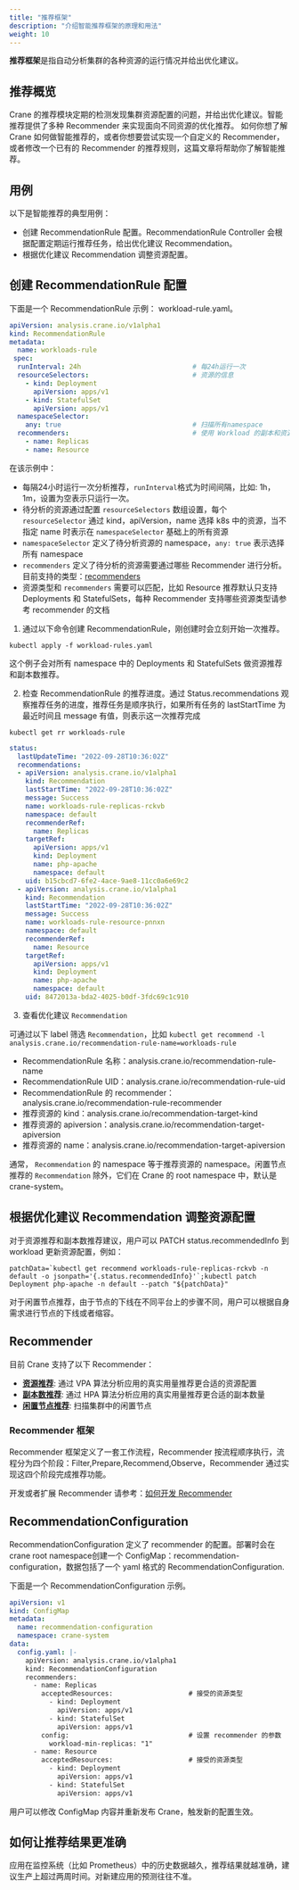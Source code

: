```yaml
---
title: "推荐框架"
description: "介绍智能推荐框架的原理和用法"
weight: 10
---
```


**推荐框架**是指自动分析集群的各种资源的运行情况并给出优化建议。

## 推荐概览

Crane 的推荐模块定期的检测发现集群资源配置的问题，并给出优化建议。智能推荐提供了多种 Recommender 来实现面向不同资源的优化推荐。
如何你想了解 Crane 如何做智能推荐的，或者你想要尝试实现一个自定义的 Recommender，或者修改一个已有的 Recommender 的推荐规则，这篇文章将帮助你了解智能推荐。

## 用例

以下是智能推荐的典型用例：

- 创建 RecommendationRule 配置。RecommendationRule Controller 会根据配置定期运行推荐任务，给出优化建议 Recommendation。
- 根据优化建议 Recommendation 调整资源配置。

## 创建 RecommendationRule 配置

下面是一个 RecommendationRule 示例： workload-rule.yaml。

```yaml
apiVersion: analysis.crane.io/v1alpha1
kind: RecommendationRule
metadata:
  name: workloads-rule
 spec:
  runInterval: 24h                            # 每24h运行一次
  resourceSelectors:                          # 资源的信息
    - kind: Deployment
      apiVersion: apps/v1
    - kind: StatefulSet
      apiVersion: apps/v1
  namespaceSelector:
    any: true                                 # 扫描所有namespace
  recommenders:                               # 使用 Workload 的副本和资源推荐器
    - name: Replicas
    - name: Resource
```

在该示例中：

- 每隔24小时运行一次分析推荐，`runInterval`格式为时间间隔，比如: 1h，1m，设置为空表示只运行一次。
- 待分析的资源通过配置 `resourceSelectors` 数组设置，每个 `resourceSelector` 通过 kind，apiVersion，name 选择 k8s 中的资源，当不指定 name 时表示在 `namespaceSelector` 基础上的所有资源
- `namespaceSelector` 定义了待分析资源的 namespace，`any: true` 表示选择所有 namespace
- `recommenders` 定义了待分析的资源需要通过哪些 Recommender 进行分析。目前支持的类型：[recommenders](/zh-cn/docs/tutorials/recommendation/recommendation-framework#recommender)
- 资源类型和 `recommenders` 需要可以匹配，比如 Resource 推荐默认只支持 Deployments 和 StatefulSets，每种 Recommender 支持哪些资源类型请参考 recommender 的文档

1. 通过以下命令创建 RecommendationRule，刚创建时会立刻开始一次推荐。

```shell
kubectl apply -f workload-rules.yaml
```

这个例子会对所有 namespace 中的 Deployments 和 StatefulSets 做资源推荐和副本数推荐。

2. 检查 RecommendationRule 的推荐进度。通过 Status.recommendations 观察推荐任务的进度，推荐任务是顺序执行，如果所有任务的 lastStartTime 为最近时间且 message 有值，则表示这一次推荐完成

```shell
kubectl get rr workloads-rule
```

```yaml
status:
  lastUpdateTime: "2022-09-28T10:36:02Z"
  recommendations:
  - apiVersion: analysis.crane.io/v1alpha1
    kind: Recommendation
    lastStartTime: "2022-09-28T10:36:02Z"
    message: Success
    name: workloads-rule-replicas-rckvb
    namespace: default
    recommenderRef:
      name: Replicas
    targetRef:
      apiVersion: apps/v1
      kind: Deployment
      name: php-apache
      namespace: default
    uid: b15cbcd7-6fe2-4ace-9ae8-11cc0a6e69c2
  - apiVersion: analysis.crane.io/v1alpha1
    kind: Recommendation
    lastStartTime: "2022-09-28T10:36:02Z"
    message: Success
    name: workloads-rule-resource-pnnxn
    namespace: default
    recommenderRef:
      name: Resource
    targetRef:
      apiVersion: apps/v1
      kind: Deployment
      name: php-apache
      namespace: default
    uid: 8472013a-bda2-4025-b0df-3fdc69c1c910
```

3. 查看优化建议 `Recommendation`

可通过以下 label 筛选 `Recommendation`，比如 `kubectl get recommend -l analysis.crane.io/recommendation-rule-name=workloads-rule`

- RecommendationRule 名称：analysis.crane.io/recommendation-rule-name
- RecommendationRule UID：analysis.crane.io/recommendation-rule-uid
- RecommendationRule 的 recommender：analysis.crane.io/recommendation-rule-recommender
- 推荐资源的 kind：analysis.crane.io/recommendation-target-kind
- 推荐资源的 apiversion：analysis.crane.io/recommendation-target-apiversion
- 推荐资源的 name：analysis.crane.io/recommendation-target-apiversion

通常， `Recommendation` 的 namespace 等于推荐资源的 namespace。闲置节点推荐的 `Recommendation` 除外，它们在 Crane 的 root namespace 中，默认是 crane-system。

## 根据优化建议 Recommendation 调整资源配置

对于资源推荐和副本数推荐建议，用户可以 PATCH status.recommendedInfo 到 workload 更新资源配置，例如：

```shell
patchData=`kubectl get recommend workloads-rule-replicas-rckvb -n default -o jsonpath='{.status.recommendedInfo}'`;kubectl patch Deployment php-apache -n default --patch "${patchData}"
```

对于闲置节点推荐，由于节点的下线在不同平台上的步骤不同，用户可以根据自身需求进行节点的下线或者缩容。

## Recommender

目前 Crane 支持了以下 Recommender：

- [**资源推荐**](/zh-cn/docs/tutorials/recommendation/resource-recommendation): 通过 VPA 算法分析应用的真实用量推荐更合适的资源配置
- [**副本数推荐**](/zh-cn/docs/tutorials/recommendation/replicas-recommendation): 通过 HPA 算法分析应用的真实用量推荐更合适的副本数量
- [**闲置节点推荐**](/zh-cn/docs/tutorials/recommendation/idlenode-recommendation): 扫描集群中的闲置节点

### Recommender 框架

Recommender 框架定义了一套工作流程，Recommender 按流程顺序执行，流程分为四个阶段：Filter,Prepare,Recommend,Observe，Recommender 通过实现这四个阶段完成推荐功能。

开发或者扩展 Recommender 请参考：[如何开发 Recommender](/zh-cn/docs/tutorials/recommendation/how-to-develop-recommender)

## RecommendationConfiguration

RecommendationConfiguration 定义了 recommender 的配置。部署时会在 crane root namespace创建一个 ConfigMap：recommendation-configuration，数据包括了一个 yaml 格式的 RecommendationConfiguration.

下面是一个 RecommendationConfiguration 示例。

```yaml
apiVersion: v1
kind: ConfigMap
metadata:
  name: recommendation-configuration
  namespace: crane-system
data:
  config.yaml: |-
    apiVersion: analysis.crane.io/v1alpha1
    kind: RecommendationConfiguration
    recommenders:
      - name: Replicas
        acceptedResources:                   # 接受的资源类型
          - kind: Deployment
            apiVersion: apps/v1
          - kind: StatefulSet
            apiVersion: apps/v1
        config:                              # 设置 recommender 的参数
          workload-min-replicas: "1"         
      - name: Resource
        acceptedResources:                   # 接受的资源类型
          - kind: Deployment
            apiVersion: apps/v1
          - kind: StatefulSet
            apiVersion: apps/v1
```

用户可以修改 ConfigMap 内容并重新发布 Crane，触发新的配置生效。

## 如何让推荐结果更准确

应用在监控系统（比如 Prometheus）中的历史数据越久，推荐结果就越准确，建议生产上超过两周时间。对新建应用的预测往往不准。
